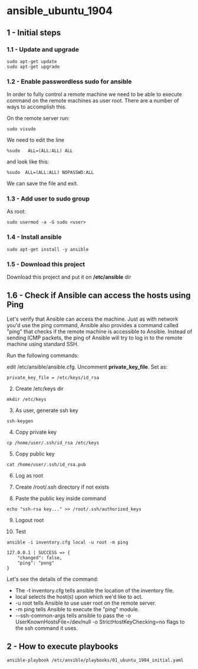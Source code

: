 # ansible_ubuntu_1904

## 1 - Initial steps

### 1.1 - Update and upgrade

```
sudo apt-get update
sudo apt-get upgrade
```

### 1.2 - Enable passwordless sudo for ansible

In order to fully control a remote machine we need to be able to execute command on the remote machines as user root. 
There are a number of ways to accomplish this.

On the remote server run:

```
sudo visudo
```

We need to edit the line

```
%sudo   ALL=(ALL:ALL) ALL
```

and look like this:

```
%sudo  ALL=(ALL:ALL) NOPASSWD:ALL
```

We can save the file and exit.

### 1.3 - Add user to sudo group

As root:

```
sudo usermod -a -G sudo <user>
```

### 1.4 - Install ansible

```
sudo apt-get install -y ansible
```

### 1.5 - Download this project

Download this project and put it on **/etc/ansible** dir


## 1.6 - Check if Ansible can access the hosts using Ping

Let's verify that Ansible can access the machine. 
Just as with network you'd use the ping command, Ansible also provides a command called "ping" that checks if the remote machine is accessible to Ansible. 
Instead of sending ICMP packets, the ping of Ansible will try to log in to the remote machine using standard SSH.

Run the following commands:

edit /etc/ansible/ansible.cfg. Uncomment **private_key_file**. Set as:

```
private_key_file = /etc/keys/id_rsa
```

2) Create /etc/keys dir

```
mkdir /etc/keys
```

3) As user, generate ssh key

```
ssh-keygen
```

4) Copy private key

```
cp /home/user/.ssh/id_rsa /etc/keys
```

5) Copy public key

```
cat /home/user/.ssh/id_rsa.pub
```

6) Log as root

7) Create /root/.ssh directory if not exists

8) Paste the public key inside command 

```
echo "ssh-rsa key..." >> /root/.ssh/authorized_keys
```

9) Logout root

10) Test

```
ansible -i inventory.cfg local -u root -m ping
```

```
127.0.0.1 | SUCCESS => {
    "changed": false,
    "ping": "pong"
}
```

Let's see the details of the command:

* The -t inventory.cfg tells ansible the location of the inventory file.
* local selects the host(s) upon which we'd like to act.
* -u root tells Ansible to use user root on the remote server.
* -m ping tells Ansible to execute the "ping" module.
* --ssh-common-args tells ansible to pass the -o UserKnownHostsFile=/dev/null -o StrictHostKeyChecking=no flags to the ssh command it uses.

## 2 - How to execute playbooks

```
ansible-playbook /etc/ansible/playbooks/01_ubuntu_1904_initial.yaml
```
